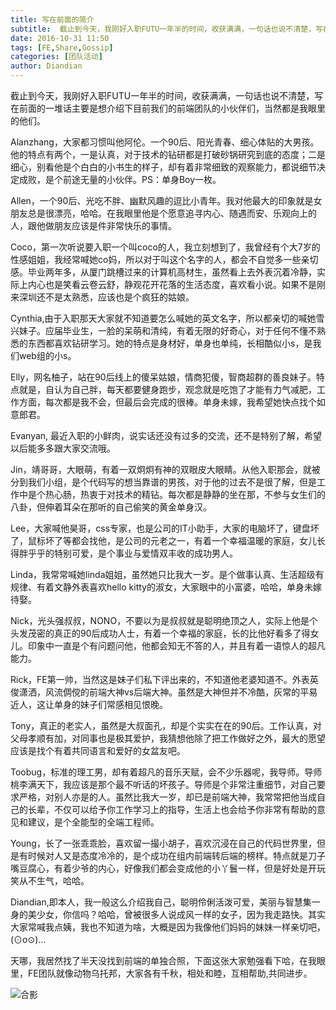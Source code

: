 ```yaml
---
title: 写在前面的简介
subtitle:  截止到今天，我刚好入职FUTU一年半的时间，收获满满，一句话也说不清楚，写在前面的一堆话主要是想介绍下目前我们的前端团队的小伙伴们，当然都是我眼里的他们。
date: 2016-10-31 11:50
tags: [FE,Share,Gossip]
categories: [团队活动]
author: Diandian
---
```



截止到今天，我刚好入职FUTU一年半的时间，收获满满，一句话也说不清楚，写在前面的一堆话主要是想介绍下目前我们的前端团队的小伙伴们，当然都是我眼里的他们。

Alanzhang，大家都习惯叫他阿伦。一个90后、阳光青春、细心体贴的大男孩。他的特点有两个，一是认真，对于技术的钻研都是打破砂锅研究到底的态度；二是细心，别看他是个白白的小书生的样子，却有着非常细致的观察能力，都说细节决定成败，是个前途无量的小伙伴。PS：单身Boy一枚。

<!--more-->

Allen，一个90后、光吃不胖、幽默风趣的逗比小青年。我对他最大的印象就是女朋友总是很漂亮，哈哈。在我眼里他是个愿意追寻内心、随遇而安、乐观向上的人，跟他做朋友应该是件非常快乐的事情。

Coco，第一次听说要入职一个叫coco的人，我立刻想到了，我曾经有个大7岁的性感姐姐，我经常喊她co妈，所以对于叫这个名字的人，都会不自觉多一些亲切感。毕业两年多，从厦门跳槽过来的计算机高材生，虽然看上去外表沉着冷静，实际上内心也是笑看云卷云舒，静观花开花落的生活态度，喜欢看小说。如果不是刚来深圳还不是太熟悉，应该也是个疯狂的姑娘。

Cynthia,由于入职那天大家就不知道要怎么喊她的英文名字，所以都亲切的喊她雪兴妹子。应届毕业生，一脸的呆萌和清纯，有着无限的好奇心，对于任何不懂不熟悉的东西都喜欢钻研学习。她的特点是身材好，单身也单纯，长相酷似小s，是我们web组的小s。

Elly，网名柚子，站在90后线上的傻呆姑娘，情商犯傻，智商超群的善良妹子。特点就是，自认为自己胖，每天都要健身跑步，观念就是吃饱了才能有力气减肥，工作方面，每次都是我不会，但最后会完成的很棒。单身未嫁，我希望她快点找个如意郎君。

Evanyan, 最近入职的小鲜肉，说实话还没有过多的交流，还不是特别了解，希望以后能多多跟大家交流哦。

Jin，靖哥哥，大眼萌，有着一双炯炯有神的双眼皮大眼睛。从他入职那会，就被分到我们小组，是个代码写的想当靠谱的男孩，对于他的过去不是很了解，但是工作中是个热心肠，热衷于对技术的精钻。每次都是静静的坐在那，不参与女生们的八卦，但伸着耳朵在那听的自己偷笑的黄金单身汉。

Lee，大家喊他昊哥，css专家，也是公司的IT小助手，大家的电脑坏了，键盘坏了，鼠标坏了等都会找他，是公司的元老之一，有着一个幸福温暖的家庭，女儿长得胖乎乎的特别可爱，是个事业与爱情双丰收的成功男人。

Linda，我常常喊她linda姐姐，虽然她只比我大一岁。是个做事认真、生活超级有规律、有着文静外表喜欢hello kitty的淑女，大家眼中的小富婆，哈哈，单身未嫁待娶。

Nick，光头强叔叔，NONO，不要以为是叔叔就是聪明绝顶之人，实际上他是个头发茂密的真正的90后成功人士，有着一个幸福的家庭，长的比他好看多了得女儿。印象中一直是个有问题问他，他都会知无不答的人，并且有着一语惊人的超凡能力。

Rick，FE第一帅，当然这是妹子们私下评出来的，不知道他老婆知道不。外表英俊潇洒，风流倜傥的前端大神vs后端大神。虽然是大神但并不冷酷，灰常的平易近人，这让单身的妹子们常感相见恨晚。

Tony，真正的老实人，虽然是大叔面孔，却是个实实在在的90后。工作认真，对父母孝顺有加，对同事也是极其爱护，我猜想他除了把工作做好之外，最大的愿望应该是找个有着共同语言和爱好的女盆友吧。

Toobug，标准的理工男，却有着超凡的音乐天赋，会不少乐器呢，我导师。导师桃李满天下，我应该是那个最不听话的坏孩子。导师是个非常注重细节，对自己要求严格，对别人亦是的人。虽然比我大一岁，却已是前端大神，我常常把他当成自己的长辈，不仅可以给予你工作学习上的指导，生活上也会给予你非常有帮助的意见和建议，是个全能型的全端工程师。

Young，长了一张乖乖脸，喜欢留一撮小胡子，喜欢沉浸在自己的代码世界里，但是有时候对人又是态度冷冷的，是个成功在组内前端转后端的榜样。特点就是刀子嘴豆腐心，有着少爷的内心，好像我们都会变成他的小丫鬟一样，但是好处是开玩笑从不生气，哈哈。

Diandian,即本人，我一般这么介绍我自己，聪明伶俐活泼可爱，美丽与智慧集一身的美少女，你信吗？哈哈，曾被很多人说成风一样的女子，因为我走路快。其实大家常喊我点姨，我也不知道为啥，大概是因为我像他们妈妈的妹妹一样亲切吧，(⊙o⊙)…

天哪，我居然找了半天没找到前端的单独合照，下面这张大家勉强看下哈，在我眼里，FE团队就像动物乌托邦，大家各有千秋️，相处和睦，互相帮助,共同进步。


![合影](/images/share/1-1.jpg)
